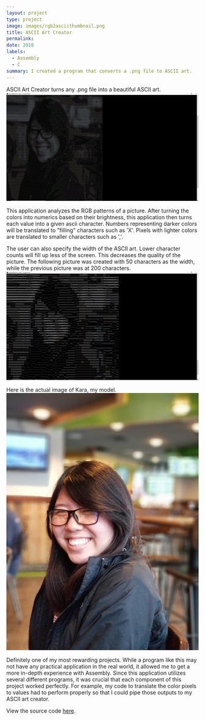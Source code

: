 ```yaml
---
layout: project
type: project
image: images/rgb2asciithumbnail.png
title: ASCII Art Creator
permalink:
date: 2018
labels:
  - Assembly
  - C
summary: I created a program that converts a .png file to ASCII art.
---
```


<div class="ui rounded image">
  ASCII Art Creator turns any .png file into a beautiful ASCII art.
<img class="ui image" src="../images/rgb2ascii.png">
</div>

This application analyzes the RGB patterns of a picture. After turning the colors into numerics based on their brightness, this application then turns each value into a given ascii character. Numbers representing darker colors will be translated to "filling" characters such as 'X'. Pixels with lighter colors are translated to smaller characters such as ','.

The user can also specify the width of the ASCII art. Lower character counts will fill up less of the screen. This decreases the quality of the picture. The following picture was created with 50 characters as the width, while the previous picture was at 200 characters.
<img class="ui image" src="../images/rgb2ascii2.png">

Here is the actual image of Kara, my model.
<img class="ui image" src="../images/kara.png">

Definitely one of my most rewarding projects. While a program like this may not have any practical application in the real world, it allowed me to get a more in-depth experience with Assembly. Since this application utilizes several different programs, it was crucial that each component of this project worked perfectly. For example, my code to translate the color pixels to values had to perform properly so that I could pipe those outputs to my ASCII art creator.

View the source code [here](https://github.com/yjkim97/pic2ascii).
